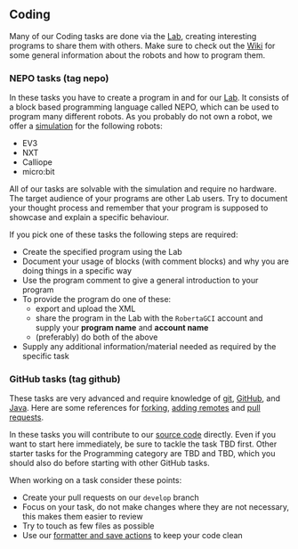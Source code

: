 ## Coding

Many of our Coding tasks are done via the [Lab](https://lab.open-roberta.org/), creating interesting programs to share them with others.
Make sure to check out the [Wiki](https://jira.iais.fraunhofer.de/wiki/display/ORInfo) for some general information about the robots and how to program them.

### NEPO tasks (tag nepo)

In these tasks you have to create a program in and for our [Lab](https://lab.open-roberta.org/).
It consists of a block based programming language called NEPO, which can be used to program many different robots.
As you probably do not own a robot, we offer a [simulation](https://jira.iais.fraunhofer.de/wiki/display/ORInfo/The+Open+Roberta+Lab#TheOpenRobertaLab-OpenRobertaSim) for the following robots:

- EV3
- NXT
- Calliope
- micro:bit

All of our tasks are solvable with the simulation and require no hardware.
The target audience of your programs are other Lab users.
Try to document your thought process and remember that your program is supposed to showcase and explain a specific behaviour.

If you pick one of these tasks the following steps are required:

- Create the specified program using the Lab
- Document your usage of blocks (with comment blocks) and why you are doing things in a specific way
- Use the program comment to give a general introduction to your program
- To provide the program do one of these:
  - export and upload the XML
  - share the program in the Lab with the `RobertaGCI` account and supply your **program name** and **account name**
  - (preferably) do both of the above
- Supply any additional information/material needed as required by the specific task

### GitHub tasks (tag github)

These tasks are very advanced and require knowledge of [git](https://git-scm.com/doc), [GitHub](https://github.com/), and [Java](https://docs.oracle.com/en/java/).
Here are some references for [forking](https://help.github.com/en/github/getting-started-with-github/fork-a-repo), [adding remotes](https://help.github.com/en/github/using-git/adding-a-remote) and [pull requests](https://help.github.com/en/github/collaborating-with-issues-and-pull-requests/creating-a-pull-request).

In these tasks you will contribute to our [source code](https://github.com/OpenRoberta/openroberta-lab) directly.
Even if you want to start here immediately, be sure to tackle the task TBD first.
Other starter tasks for the Programming category are TBD and TBD, which you should also do before starting with other GitHub tasks.

When working on a task consider these points:

- Create your pull requests on our `develop` branch
- Focus on your task, do not make changes where they are not necessary, this makes them easier to review
- Try to touch as few files as possible
- Use our [formatter and save actions](https://github.com/OpenRoberta/openroberta-lab/wiki/Importing-into-Eclipse) to keep your code clean
